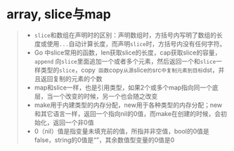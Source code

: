 # array, slice与map

> * `slice`和数组在声明时的区别：声明数组时，方括号内写明了数组的长度或使用`...`自动计算长度，而声明`slice`时，方括号内没有任何字符。
> * Go 中slice常用的函数，len获取slice的长度，cap获取slice的容量，`append` 向`slice`里面追加一个或者多个元素，然后返回一个和`slice`一样类型的`slice`，copy` 函数`copy`从源`slice`的`src`中复制元素到目标`dst，并且返回复制的元素的个数
> * map和slice一样，也是引用类型，如果2个或多个map指向同一个底层，当一个改变的时候，另一个也会随之改变
> * make用于内建类型的内存分配，new用于各种类型的内存分配；new和其它语言一样，返回一个指向nil的0值，而make在创建的时候，会初始化，返回一个非0值
> * 0（nil）值是指变量未填充前的值，所指并非空值，bool的0值是false，string的0值是“”，其余数值型变量的0值是0